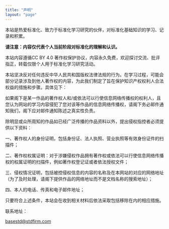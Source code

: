 ```yaml
---
title: "声明"
layout: "page"
---
```


本站是热爱标准化、致力于标准化学习研究的伙伴，对标准化基础知识的学习、记录和积累。

**请注意：内容仅代表个人当前阶段对标准化的理解和认识。**

本站内容遵循CC BY 4.0 著作权保护协议，内容永久免费，欢迎探讨交流、批评指正，转载仅限个人用于标准化学习研究活动。

本站坚决反对任何违反中华人民共和国版权法律法规的行为。在学习过程，可能会部分记录涉及到他人著作权的内容，为此我们制定了旨在保护知识产权权利人合法权益的措施和步骤。具体见下：

如果阁下是某一作品的著作权人和/或依法可以行使信息网络传播权的权利人，且您认为网站的学习内容侵犯了您对该等作品的信息网络传播权，请阁下务必邮件通知我们，阁下应对邮件通知陈述之真实性负责。

除明显或众所周知的作品如已经广泛传播的作品资料以外，提出侵权指控者必须提供以下资料：

一、著作权人的身份证明，包括身份证、法人执照、营业执照等有效身份证件的扫描件；

二、著作权权属证明：对于涉嫌侵权作品拥有著作权或依法可以行使信息网络传播权的权属证明的扫描件，例如著作权登记证或者依法授权文件；

三、侵权情况证明，包括被控侵权信息的内容的名称及在本网站的对应的网络地址（为了及时处理，请阁下提供作品的网络地址而不是文档名称的搜索地址）；

四、本人的电话、传真和电子邮件地址；

只要符合上述条件，本站会在收到相关材料后依法采取包括移除在内的相应措施。

联系地址：

basestd@stdfirm.com


